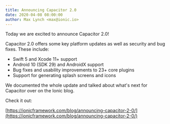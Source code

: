 ```yaml
---
title: Announcing Capacitor 2.0
date: 2020-04-08 08:00:00
author: Max Lynch <max@ionic.io>
---
```


Today we are excited to announce Capacitor 2.0!

Capacitor 2.0 offers some key platform updates as well as security and bug fixes. These include:

 * Swift 5 and Xcode 11+ support
 * Android 10 (SDK 29) and AndroidX support
 * Bug fixes and usability improvements to 23+ core plugins
 * Support for generating splash screens and icons

We documented the whole update and talked about what's next for Capacitor over on the Ionic blog.

Check it out:

[https://ionicframework.com/blog/announcing-capacitor-2-0/](https://ionicframework.com/blog/announcing-capacitor-2-0/)